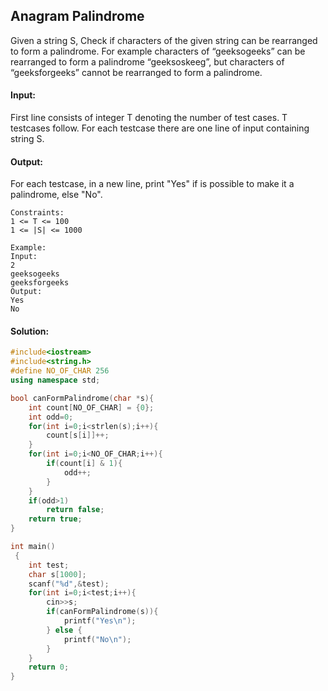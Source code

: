 ## Anagram Palindrome 

Given a string S, Check if characters of the given string can be rearranged to form a palindrome. 
For example characters of “geeksogeeks” can be rearranged to form a palindrome “geeksoskeeg”, but characters of “geeksforgeeks” cannot be rearranged to form a palindrome.

#### Input:
First line consists of integer T  denoting the number of test cases. T testcases follow. For each testcase there are one line of input containing string S.

#### Output:
For each testcase, in a new line, print "Yes" if is possible to make it a palindrome, else "No".
```
Constraints:
1 <= T <= 100
1 <= |S| <= 1000

Example:
Input:
2
geeksogeeks
geeksforgeeks
Output:
Yes
No
```

#### Solution:
```C++
#include<iostream>
#include<string.h>
#define NO_OF_CHAR 256
using namespace std;

bool canFormPalindrome(char *s){
    int count[NO_OF_CHAR] = {0};
    int odd=0;
    for(int i=0;i<strlen(s);i++){
        count[s[i]]++;
    }
    for(int i=0;i<NO_OF_CHAR;i++){
        if(count[i] & 1){
            odd++;
        }
    }
    if(odd>1)
        return false;
    return true;
}

int main()
 {
	int test;
	char s[1000];
	scanf("%d",&test);
	for(int i=0;i<test;i++){
	    cin>>s;
	    if(canFormPalindrome(s)){
	        printf("Yes\n");
	    } else {
	        printf("No\n");
	    }
	}
	return 0;
}
```
